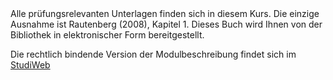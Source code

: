 <div class="alert alert-warning" markdown="1">
Alle prüfungsrelevanten Unterlagen finden sich in diesem Kurs. Die einzige Ausnahme ist Rautenberg (2008), Kapitel 1. Dieses Buch wird Ihnen von der Bibliothek in elektronischer Form bereitgestellt. 
</div>

Die rechtlich bindende Version der Modulbeschreibung findet sich im [StudiWeb](https://eventoweb.zhaw.ch/Evt_Pages/Brn_ModulDetailAZ.aspx?node=c594e3e5-cd9a-4204-9a61-de1e43ccb7b0&IDAnlass=1146298)
